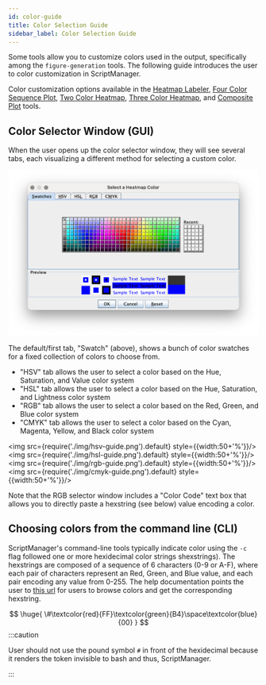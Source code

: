 ```yaml
---
id: color-guide
title: Color Selection Guide
sidebar_label: Color Selection Guide
---
```


Some tools allow you to customize colors used in the output, specifically among the `figure-generation` tools. The following guide introduces the user to color customization in ScriptManager.

Color customization options available in the [Heatmap Labeler][heatmap-labeler], [Four Color Sequence Plot][four-color], [Two Color Heatmap][heatmap], [Three Color Heatmap][three-color-heatmap], and [Composite Plot][composite] tools.


## Color Selector Window (GUI)

When the user opens up the color selector window, they will see several tabs, each visualizing a different method for selecting a custom color.

![swatch-guide](./img/swatch-guide.png)

The default/first tab, "Swatch" (above), shows a bunch of color swatches for a fixed collection of colors to choose from.

* "HSV" tab allows the user to select a color based on the Hue, Saturation, and Value color system
* "HSL" tab  allows the user to select a color based on the Hue, Saturation, and Lightness color system
* "RGB" tab  allows the user to select a color based on the Red, Green, and Blue color system
* "CMYK" tab  allows the user to select a color based on the Cyan, Magenta, Yellow, and Black color system

<img src={require('./img/hsv-guide.png').default} style={{width:50+'%'}}/><img src={require('./img/hsl-guide.png').default} style={{width:50+'%'}}/>
<img src={require('./img/rgb-guide.png').default} style={{width:50+'%'}}/><img src={require('./img/cmyk-guide.png').default} style={{width:50+'%'}}/>

Note that the RGB selector window includes a "Color Code" text box that allows you to directly paste a hexstring (see below) value encoding a color.

## Choosing colors from the command line (CLI)

ScriptManager's command-line tools typically indicate color using the `-c` flag followed one or more hexidecimal color strings shexstrings). The hexstrings are composed of a sequence of 6 characters (0-9 or A-F), where each pair of characters represent an Red, Green, and Blue value, and each pair encoding any value from 0-255. The help documentation points the user to [this url][color-hex-url] for users to browse colors and get the corresponding hexstring.

$$
\huge{
  \#\textcolor{red}{FF}\textcolor{green}{B4}\space\textcolor{blue}{00}
}
$$
:::caution

User should not use the pound symbol `#` in front of the hexidecimal because it renders the token invisible to bash and thus, ScriptManager.

:::


[color-hex-url]:http://www.javascripter.net/faq/rgbtohex.htm

[four-color]:/docs/figure-generation/heatmap
[heatmap]:/docs/figure-generation/Four-color
[three-color-heatmap]:/docs/figure-generation/three-color-heatmap
[heatmap-labeler]:/docs/figure-generation/heatmap-labeler
[composite]:/docs/figure-generation/composite-plot
